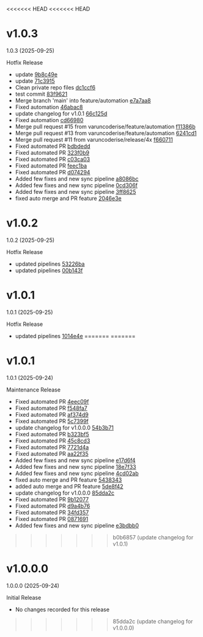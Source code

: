 <<<<<<< HEAD
<<<<<<< HEAD
# v1.0.3

1.0.3 (2025-09-25)

Hotfix Release

- update [9b8c49e](https://github.com/varuncoderise/demo-public/commit/9b8c49e)
- update [71c3915](https://github.com/varuncoderise/demo-public/commit/71c3915)
- Clean private repo files [dc1ccf6](https://github.com/varuncoderise/demo-public/commit/dc1ccf6)
- test commit [83f9621](https://github.com/varuncoderise/demo-public/commit/83f9621)
- Merge branch 'main' into feature/automation [e7a7aa8](https://github.com/varuncoderise/demo-public/commit/e7a7aa8)
- Fixed automation [46abac8](https://github.com/varuncoderise/demo-public/commit/46abac8)
- update changelog for v1.0.1 [66c125d](https://github.com/varuncoderise/demo-public/commit/66c125d)
- Fixed automation [cd66980](https://github.com/varuncoderise/demo-public/commit/cd66980)
- Merge pull request #15 from varuncoderise/feature/automation [f11386b](https://github.com/varuncoderise/demo-public/commit/f11386b)
- Merge pull request #13 from varuncoderise/feature/automation [6241cd1](https://github.com/varuncoderise/demo-public/commit/6241cd1)
- Merge pull request #11 from varuncoderise/release/4x [f660711](https://github.com/varuncoderise/demo-public/commit/f660711)
- Fixed automated PR [bdbdedd](https://github.com/varuncoderise/demo-public/commit/bdbdedd)
- Fixed automated PR [323f0b9](https://github.com/varuncoderise/demo-public/commit/323f0b9)
- Fixed automated PR [c03ca03](https://github.com/varuncoderise/demo-public/commit/c03ca03)
- Fixed automated PR [feec1ba](https://github.com/varuncoderise/demo-public/commit/feec1ba)
- Fixed automated PR [d074294](https://github.com/varuncoderise/demo-public/commit/d074294)
- Added few fixes and new sync pipeline [a8086bc](https://github.com/varuncoderise/demo-public/commit/a8086bc)
- Added few fixes and new sync pipeline [0cd306f](https://github.com/varuncoderise/demo-public/commit/0cd306f)
- Added few fixes and new sync pipeline [3ff8625](https://github.com/varuncoderise/demo-public/commit/3ff8625)
- fixed auto merge and PR feature [2046e3e](https://github.com/varuncoderise/demo-public/commit/2046e3e)

# v1.0.2

1.0.2 (2025-09-25)

Hotfix Release

- updated pipelines [53226ba](https://github.com/varuncoderise/demo-public/commit/53226ba)
- updated pipelines [00b143f](https://github.com/varuncoderise/demo-public/commit/00b143f)

# v1.0.1

1.0.1 (2025-09-25)

Hotfix Release

- updated pipelines [1014e4e](https://github.com/varuncoderise/demo-public/commit/1014e4e)
=======
=======
# v1.0.1

1.0.1 (2025-09-24)

Maintenance Release

- Fixed automated PR [4eec09f](https://github.com/varuncoderise/demo-internal/commit/4eec09f)
- Fixed automated PR [f548fa7](https://github.com/varuncoderise/demo-internal/commit/f548fa7)
- Fixed automated PR [af374d9](https://github.com/varuncoderise/demo-internal/commit/af374d9)
- Fixed automated PR [5c7399f](https://github.com/varuncoderise/demo-internal/commit/5c7399f)
- update changelog for v1.0.0.0 [54b3b71](https://github.com/varuncoderise/demo-internal/commit/54b3b71)
- Fixed automated PR [b323bf5](https://github.com/varuncoderise/demo-internal/commit/b323bf5)
- Fixed automated PR [45c8cd3](https://github.com/varuncoderise/demo-internal/commit/45c8cd3)
- Fixed automated PR [7721d4a](https://github.com/varuncoderise/demo-internal/commit/7721d4a)
- Fixed automated PR [aa22f35](https://github.com/varuncoderise/demo-internal/commit/aa22f35)
- Added few fixes and new sync pipeline [e17d6f4](https://github.com/varuncoderise/demo-internal/commit/e17d6f4)
- Added few fixes and new sync pipeline [18e7f33](https://github.com/varuncoderise/demo-internal/commit/18e7f33)
- Added few fixes and new sync pipeline [4cd02ab](https://github.com/varuncoderise/demo-internal/commit/4cd02ab)
- fixed auto merge and PR feature [5438343](https://github.com/varuncoderise/demo-internal/commit/5438343)
- added auto merge and PR feature [5de8f42](https://github.com/varuncoderise/demo-internal/commit/5de8f42)
- update changelog for v1.0.0.0 [85dda2c](https://github.com/varuncoderise/demo-internal/commit/85dda2c)
- Fixed automated PR [9b12077](https://github.com/varuncoderise/demo-internal/commit/9b12077)
- Fixed automated PR [d9a4b76](https://github.com/varuncoderise/demo-internal/commit/d9a4b76)
- Fixed automated PR [34fd357](https://github.com/varuncoderise/demo-internal/commit/34fd357)
- Fixed automated PR [0871691](https://github.com/varuncoderise/demo-internal/commit/0871691)
- Added few fixes and new sync pipeline [e3bdbb0](https://github.com/varuncoderise/demo-internal/commit/e3bdbb0)

>>>>>>> b0b6857 (update changelog for v1.0.1)
# v1.0.0.0

1.0.0.0 (2025-09-24)

Initial Release

- No changes recorded for this release
>>>>>>> 85dda2c (update changelog for v1.0.0.0)
